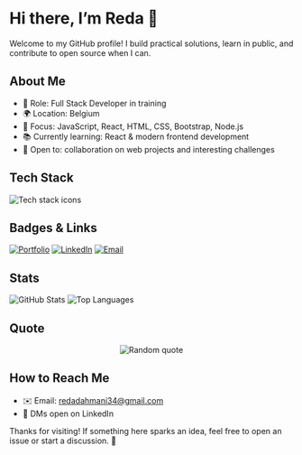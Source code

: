 # Hi there, I’m Reda 👋

Welcome to my GitHub profile! I build practical solutions, learn in public, and contribute to open source when I can.

## About Me
- 💼 Role: Full Stack Developer in training
- 🌍 Location: Belgium
- 🎯 Focus: JavaScript, React, HTML, CSS, Bootstrap, Node.js
- 📚 Currently learning: React & modern frontend development
- 🤝 Open to: collaboration on web projects and interesting challenges

## Tech Stack
<p align="left">
  <img src="https://skillicons.dev/icons?i=html,css,js,bootstrap,react,nodejs,git,github" alt="Tech stack icons" />
</p>

## Badges & Links
[![Portfolio](https://img.shields.io/badge/Portfolio-Coming%20Soon-1f6feb?style=for-the-badge)](https://github.com/redadev)
[![LinkedIn](https://img.shields.io/badge/LinkedIn-Connect-0a66c2?style=for-the-badge&logo=linkedin)](https://linkedin.com/Reda-Dahmani)
[![Email](https://img.shields.io/badge/Email-Contact-ea4335?style=for-the-badge&logo=gmail)](mailto:redadahmani34@gmail.com)

## Stats
<p>
  <img alt="GitHub Stats" src="https://github-readme-stats.vercel.app/api?username=reda&show_icons=true&theme=transparent" />
  <img alt="Top Languages" src="https://github-readme-stats.vercel.app/api/top-langs/?username=reda&layout=compact&theme=transparent" />
</p>

## Quote
<p align="center">
  <img alt="Random quote" src="https://quotes-github-readme.vercel.app/api?type=horizontal&theme=dark" />
</p>

## How to Reach Me
- ✉️ Email: redadahmani34@gmail.com
- 💬 DMs open on LinkedIn

Thanks for visiting! If something here sparks an idea, feel free to open an issue or start a discussion. 🚀
